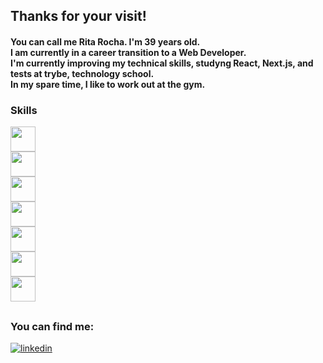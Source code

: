 ## Thanks for your visit!

<h4>You can call me Rita Rocha. I'm 39 years old.<br>
I am currently in a career transition to a Web Developer.<br>
I'm currently improving my technical skills, studyng React, Next.js, and tests at trybe, technology school.<br>
In my spare time, I like to work out at the gym.</h4>

### Skills

<img src="https://cdn.jsdelivr.net/gh/devicons/devicon/icons/javascript/javascript-original.svg" width="40" height="40"/><br>
<img src="https://cdn.jsdelivr.net/gh/devicons/devicon/icons/html5/html5-plain-wordmark.svg" width="40" height="40"/><br>
<img src="https://cdn.jsdelivr.net/gh/devicons/devicon/icons/css3/css3-plain-wordmark.svg" width="40" height="40"/><br>
<img src="https://cdn.jsdelivr.net/gh/devicons/devicon/icons/react/react-original.svg" width="40" height="40"/><br>
<img src="https://cdn.jsdelivr.net/gh/devicons/devicon/icons/redux/redux-original.svg" width="40" height="40"/><br>
<img src="https://cdn.jsdelivr.net/gh/devicons/devicon/icons/jest/jest-plain.svg" width="40" height="40"/><br>
<img src="https://cdn.jsdelivr.net/gh/devicons/devicon/icons/docker/docker-plain-wordmark.svg" width="40" height="40"/><br>
        
          
          
          

##

### You can find me:


[![linkedin](https://img.shields.io/badge/LinkedIn-0077B5?style=for-the-badge&logo=linkedin&logoColor=white)](https://linkedin.com/in/ritacassiasr)



          
          
          
          
